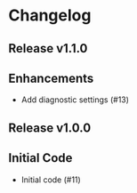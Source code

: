 # Changelog

## Release v1.1.0

## Enhancements

- Add diagnostic settings (#13)


   
## Release v1.0.0

## Initial Code
- Initial code (#11)


   